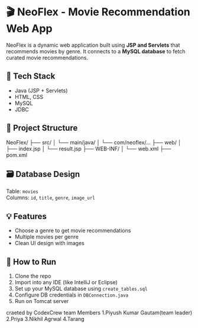 # 🎬 NeoFlex - Movie Recommendation Web App

NeoFlex is a dynamic web application built using **JSP and Servlets** that recommends movies by genre. It connects to a **MySQL database** to fetch curated movie recommendations.

## 🔧 Tech Stack
- Java (JSP + Servlets)
- HTML, CSS
- MySQL
- JDBC

## 📁 Project Structure
NeoFlex/
├── src/
│ └── main/java/
│ └── com/neoflex/...
├── web/
│ ├── index.jsp
│ └── result.jsp
├── WEB-INF/
│ └── web.xml
├── pom.xml

## 🗃️ Database Design
Table: `movies`  
Columns: `id`, `title`, `genre`, `image_url`

## 💡 Features
- Choose a genre to get movie recommendations
- Multiple movies per genre
- Clean UI design with images

## 🚀 How to Run
1. Clone the repo
2. Import into any IDE (like IntelliJ or Eclipse)
3. Set up your MySQL database using `create_tables.sql`
4. Configure DB credentials in `DBConnection.java`
5. Run on Tomcat server

craeted by CodexCrew
team Members
1.Piyush Kumar Gautam(team leader)
2.Priya
3.Nikhil Agrwal
4.Tarang


